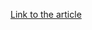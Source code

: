 [Link to the article](https://www.akamai.com/blog/security/2024/feb/will-vpn-security-vulnerabilities-accelerate-ztna-adoption)
